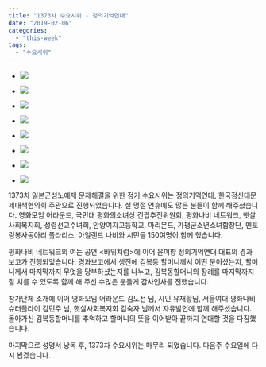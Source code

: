 ```yaml
---
title: "1373차 수요시위 - 정의기억연대"
date: "2019-02-06"
categories: 
  - "this-week"
tags: 
  - "수요시위"
---
```


- ![](https://r2.womenandwar.net/2019/02/1-2-1024x680.jpg)
    
- ![](https://r2.womenandwar.net/2019/02/2-2-1024x680.jpg)
    
- ![](https://r2.womenandwar.net/2019/02/3-2-1024x680.jpg)
    
- ![](https://r2.womenandwar.net/2019/02/4-2-1024x680.jpg)
    
- ![](https://r2.womenandwar.net/2019/02/5-2-1024x680.jpg)
    
- ![](https://r2.womenandwar.net/2019/02/6-2-1024x680.jpg)
    
- ![](https://r2.womenandwar.net/2019/02/7-2-1024x680.jpg)
    
- ![](https://r2.womenandwar.net/2019/02/8-2-1024x680.jpg)
    

1373차 일본군성노예제 문제해결을 위한 정기 수요시위는 정의기억연대, 한국정신대문제대책협의회 주관으로 진행되었습니다. 설 명절 연휴에도 많은 분들이 함께 해주셨습니다. 영화모임 어라운드, 국민대 평화의소녀상 건립추진위원회, 평화나비 네트워크, 햇살사회복지회, 성령선교수녀회, 안양여자고등학교, 마리몬드, 가평군소년소녀합창단, 멘토링봉사동아리 폴라리스, 아일랜드 나비와 시민들 150여명이 함께 했습니다.

평화나비 네트워크의 여는 공연 <바위처럼>에 이어 윤미향 정의기억연대 대표의 경과보고가 진행되었습니다. 경과보고에서 생전에 김복동 할머니께서 어떤 분이셨는지, 할머니께서 마지막까지 무엇을 당부하셨는지를 나누고, 김복동할머니의 장례를 마지막까지 잘 치를 수 있도록 함께 해 주신 수많은 분들게 감사인사를 전했습니다.

참가단체 소개에 이어 영화모임 어라운드 김도선 님, 시민 유재황님, 서울여대 평화나비 슈터플라이 김민주 님, 햇살사회복지회 김숙자 님께서 자유발언에 함께 해주셨습니다. 돌아가신 김복동할머니를 추억하고 할머니의 뜻을 이어받아 끝까지 연대할 것을 다짐했습니다.

마지막으로 성명서 낭독 후, 1373차 수요시위는 마무리 되었습니다. 다음주 수요일에 다시 뵙겠습니다.
